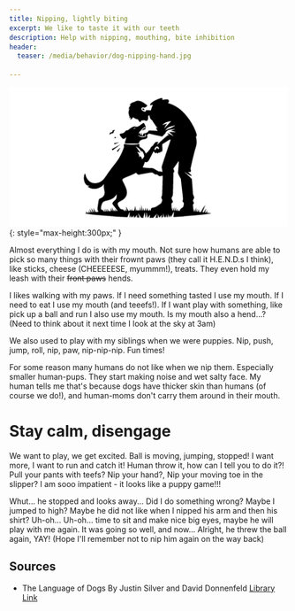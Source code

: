 ```yaml
---
title: Nipping, lightly biting
excerpt: We like to taste it with our teeth 
description: Help with nipping, mouthing, bite inhibition
header:
  teaser: /media/behavior/dog-nipping-hand.jpg

---
```


![Dog Playing](/media/behavior/dog-nipping-hand.jpg){: style="max-height:300px;" }

Almost everything I do is with my mouth. Not sure how humans are able to pick so many things with their frownt paws (they call it H.E.N.D.s I think), like sticks, cheese (CHEEEEESE, myummm!), treats. They even hold my leash with their ~~front paws~~ hends.

I likes walking with my paws. If I need something tasted I use my mouth. If I need to eat I use my mouth (and teeefs!). If I want play with something, like pick up a ball and run I also use my mouth. Is my mouth also a hend...? (Need to think about it next time I look at the sky at 3am)

We also used to play with my siblings when we were puppies. Nip, push, jump, roll, nip, paw, nip-nip-nip. Fun times!

For some reason many humans do not like when we nip them. Especially smaller human-pups. They start making noise and wet salty face. My human tells me that's because dogs have thicker skin than humans (of course we do!), and human-moms don't carry them around in their mouth.



# Stay calm, disengage

We want to play, we get excited. Ball is moving, jumping, stopped! I want more, I want to run and catch it! Human throw it, how can I tell you to do it?! Pull your pants with teefs? Nip your hand?, Nip your moving toe in the slipper? I am sooo impatient - it looks like a puppy game!!!

Whut... he stopped and looks away... Did I do something wrong? Maybe I jumped to high? Maybe he did not like when I nipped his arm and then his shirt? Uh-oh... Uh-oh... time to sit and make nice big eyes, maybe he will play with me again. It was going so well, and now... Alright, he threw the ball again, YAY! (Hope I'll remember not to nip him again on the way back)





## Sources
- The Language of Dogs By Justin Silver and David Donnenfeld [Library Link](https://vaughanpl.bibliocommons.com/v2/record/S130C181741)


